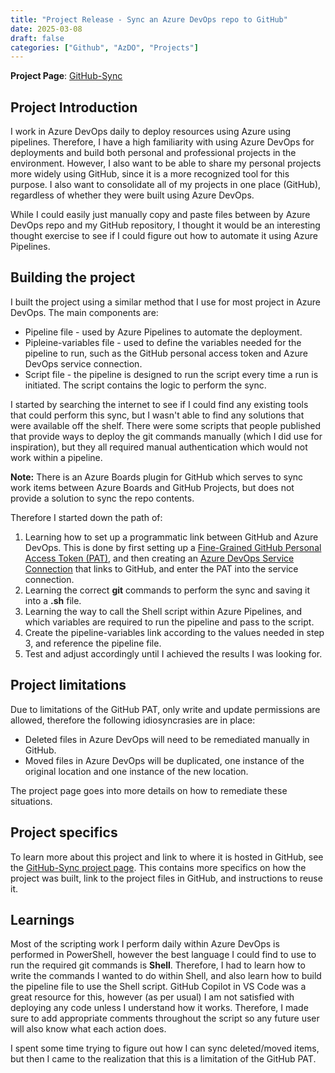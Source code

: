 ```yaml
---
title: "Project Release - Sync an Azure DevOps repo to GitHub"
date: 2025-03-08
draft: false
categories: ["Github", "AzDO", "Projects"]
---
```


**Project Page**: [GitHub-Sync](/projects/azdo-github-sync/index.html)

## Project Introduction

I work in Azure DevOps daily to deploy resources using Azure using pipelines. Therefore, I have a high familiarity with using Azure DevOps for deployments and build both personal and professional projects in the environment. However, I also want to be able to share my personal projects more widely using GitHub, since it is a more recognized tool for this purpose. I also want to consolidate all of my projects in one place (GitHub), regardless of whether they were built using Azure DevOps.

While I could easily just manually copy and paste files between by Azure DevOps repo and my GitHub repository, I thought it would be an interesting thought exercise to see if I could figure out how to automate it using Azure Pipelines.

## Building the project

I built the project using a similar method that I use for most project in Azure DevOps. The main components are:

- Pipeline file - used by Azure Pipelines to automate the deployment.
- Pipleine-variables file - used to define the variables needed for the pipeline to run, such as the GitHub personal access token and Azure DevOps service connection.
- Script file - the pipeline is designed to run the script every time a run is initiated. The script contains the logic to perform the sync.

I started by searching the internet to see if I could find any existing tools that could perform this sync, but I wasn't able to find any solutions that were available off the shelf. There were some scripts that people published that provide ways to deploy the git commands manually (which I did use for inspiration), but they all required manual authentication which would not work within a pipeline.

**Note:** There is an Azure Boards plugin for GitHub which serves to sync work items between Azure Boards and GitHub Projects, but does not provide a solution to sync the repo contents.

Therefore I started down the path of:

1. Learning how to set up a programmatic link between GitHub and Azure DevOps. This is done by first setting up a [Fine-Grained GitHub Personal Access Token (PAT)](https://docs.github.com/en/authentication/keeping-your-account-and-data-secure/managing-your-personal-access-tokens), and then creating an [Azure DevOps Service Connection](https://learn.microsoft.com/en-us/azure/devops/pipelines/library/service-endpoints?view=azure-devops) that links to GitHub, and enter the PAT into the service connection.
2. Learning the correct **git** commands to perform the sync and saving it into a **.sh** file.
3. Learning the way to call the Shell script within Azure Pipelines, and which variables are required to run the pipeline and pass to the script.
4. Create the pipeline-variables link according to the values needed in step 3, and reference the pipeline file.
5. Test and adjust accordingly until I achieved the results I was looking for.

## Project limitations

Due to limitations of the GitHub PAT, only write and update permissions are allowed, therefore the following idiosyncrasies are in place:

- Deleted files in Azure DevOps will need to be remediated manually in GitHub.
- Moved files in Azure DevOps will be duplicated, one instance of the original location and one instance of the new location.

The project page goes into more details on how to remediate these situations.

## Project specifics

To learn more about this project and link to where it is hosted in GitHub, see the [GitHub-Sync project page](/projects/azdo-github-sync.md). This contains more specifics on how the project was built, link to the project files in GitHub, and instructions to reuse it.

## Learnings

Most of the scripting work I perform daily within Azure DevOps is performed in PowerShell, however the best language I could find to use to run the required git commands is **Shell**. Therefore, I had to learn how to write the commands I wanted to do within Shell, and also learn how to build the pipeline file to use the Shell script. GitHub Copilot in VS Code was a great resource for this, however (as per usual) I am not satisfied with deploying any code unless I understand how it works. Therefore, I made sure to add appropriate comments throughout the script so any future user will also know what each action does.

I spent some time trying to figure out how I can sync deleted/moved items, but then I came to the realization that this is a limitation of the GitHub PAT.
